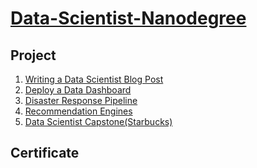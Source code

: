 # [Data-Scientist-Nanodegree](https://www.udacity.com/enrollment/nd025)


## Project
1. [Writing a Data Scientist Blog Post]()
2. [Deploy a Data Dashboard]()
3. [Disaster Response Pipeline]()
4. [Recommendation Engines]()
5. [Data Scientist Capstone(Starbucks)]()

## Certificate
![]()
